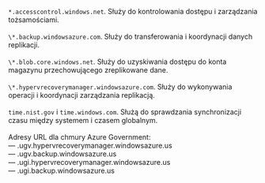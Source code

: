 ``*.accesscontrol.windows.net``. Służy do kontrolowania dostępu i zarządzania tożsamościami.<br/><br/>``\*.backup.windowsazure.com``. Służy do transferowania i koordynacji danych replikacji. <br/><br/> ``\*.blob.core.windows.net``. Służy do uzyskiwania dostępu do konta magazynu przechowującego zreplikowane dane.<br/><br/> ``\*.hypervrecoverymanager.windowsazure.com``. Służy do wykonywania operacji i koordynacji zarządzania replikacją.<br/><br/>
``time.nist.gov`` i ``time.windows.com``. Służą do sprawdzania synchronizacji czasu między systemem i czasem globalnym.
<br/><br/>
Adresy URL dla chmury Azure Government:<br/>— .ugv.hypervrecoverymanager.windowsazure.us<br/>— .ugv.backup.windowsazure.us<br/>— .ugi.hypervrecoverymanager.windowsazure.us<br/>— .ugi.backup.windowsazure.us
